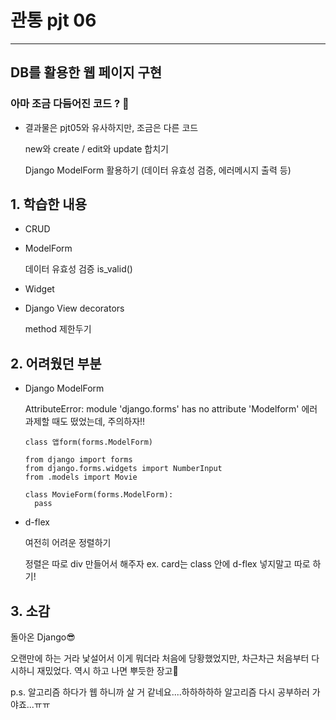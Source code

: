 # 관통 pjt 06

***

## DB를 활용한 웹 페이지 구현

### 아마  조금 다듬어진 코드 ? 🤔

- 결과물은 pjt05와 유사하지만, 조금은 다른 코드

  new와 create / edit와 update 합치기

  Django ModelForm 활용하기 (데이터 유효성 검증, 에러메시지 출력 등)

## 1. 학습한 내용

- CRUD

- ModelForm

  데이터 유효성 검증 is_valid()

- Widget

- Django View decorators

  method 제한두기

## 2. 어려웠던 부분
- Django ModelForm

  AttributeError: module 'django.forms' has no attribute 'Modelform' 에러
  과제할 때도 떴었는데, 주의하자!!

  ```
  class 앱form(forms.ModelForm)
  ```

  ```django
  from django import forms
  from django.forms.widgets import NumberInput
  from .models import Movie
  
  class MovieForm(forms.ModelForm):
  	pass

- d-flex

  여전히 어려운 정렬하기

  정렬은 따로 div 만들어서 해주자
  ex. card는 class 안에 d-flex 넣지말고 따로 하기!

## 3. 소감

돌아온 Django😎

오랜만에 하는 거라 낯설어서 이게 뭐더라 처음에 당황했었지만, 차근차근 처음부터 다시하니 재밌었다.
역시 하고 나면 뿌듯한 장고🙌

p.s. 알고리즘 하다가 웹 하니까 살 거 같네요....하하하하하 
알고리즘 다시 공부하러 가야죠...ㅠㅠ
